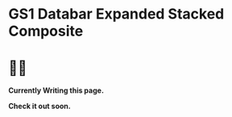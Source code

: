 # GS1 Databar Expanded Stacked Composite

# ✍🏼

**Currently Writing this page.**

**Check it out soon.**

